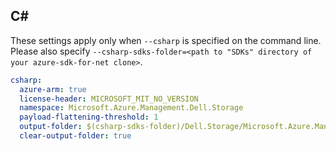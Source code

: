## C#

These settings apply only when `--csharp` is specified on the command line.
Please also specify `--csharp-sdks-folder=<path to "SDKs" directory of your azure-sdk-for-net clone>`.

```yaml $(csharp)
csharp:
  azure-arm: true
  license-header: MICROSOFT_MIT_NO_VERSION
  namespace: Microsoft.Azure.Management.Dell.Storage
  payload-flattening-threshold: 1
  output-folder: $(csharp-sdks-folder)/Dell.Storage/Microsoft.Azure.Management.Dell.Storage/src/Generated
  clear-output-folder: true
```
